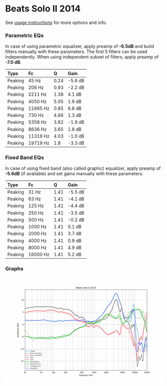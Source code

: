# Beats Solo II 2014
See [usage instructions](https://github.com/jaakkopasanen/AutoEq#usage) for more options and info.

### Parametric EQs
In case of using parametric equalizer, apply preamp of **-6.5dB** and build filters manually
with these parameters. The first 5 filters can be used independently.
When using independent subset of filters, apply preamp of **-7.0 dB**.

| Type    | Fc       |    Q | Gain    |
|:--------|:---------|:-----|:--------|
| Peaking | 45 Hz    | 0.24 | -5.6 dB |
| Peaking | 206 Hz   | 0.93 | -2.2 dB |
| Peaking | 2211 Hz  | 1.38 | 4.1 dB  |
| Peaking | 4050 Hz  | 5.05 | 1.9 dB  |
| Peaking | 11665 Hz | 0.85 | 6.8 dB  |
| Peaking | 730 Hz   | 4.66 | 1.3 dB  |
| Peaking | 5358 Hz  | 3.82 | -1.9 dB |
| Peaking | 8636 Hz  | 3.65 | 1.8 dB  |
| Peaking | 11319 Hz | 4.03 | -1.0 dB |
| Peaking | 19719 Hz | 1.8  | -3.3 dB |

### Fixed Band EQs
In case of using fixed band (also called graphic) equalizer, apply preamp of **-5.6dB**
(if available) and set gains manually with these parameters.

| Type    | Fc       |    Q | Gain    |
|:--------|:---------|:-----|:--------|
| Peaking | 31 Hz    | 1.41 | -5.5 dB |
| Peaking | 63 Hz    | 1.41 | -4.1 dB |
| Peaking | 125 Hz   | 1.41 | -4.4 dB |
| Peaking | 250 Hz   | 1.41 | -3.5 dB |
| Peaking | 500 Hz   | 1.41 | -0.2 dB |
| Peaking | 1000 Hz  | 1.41 | 0.1 dB  |
| Peaking | 2000 Hz  | 1.41 | 3.7 dB  |
| Peaking | 4000 Hz  | 1.41 | 0.9 dB  |
| Peaking | 8000 Hz  | 1.41 | 4.9 dB  |
| Peaking | 16000 Hz | 1.41 | 5.2 dB  |

### Graphs
![](./Beats%20Solo%20II%202014.png)